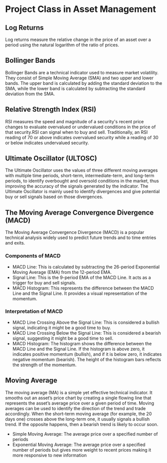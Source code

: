 # Project Class in Asset Management

## Log Returns
Log returns measure the relative change in the price of an asset over a period using the natural logarithm of the ratio of prices.

## Bollinger Bands

Bollinger Bands are a technical indicator used to measure market volatility. They consist of Simple Moving Average (SMA) and two upper and lower bands. The upper band is calculated by adding the standard deviation to the SMA, while the lower band is calculated by subtracting the standard deviation from the SMA.

## Relative Strength Index (RSI)

RSI measures the speed and magnitude of a security's recent price changes to evaluate overvalued or undervalued conditions in the price of that security.RSI can signal when to buy and sell. Traditionally, an RSI reading of 70 or above indicates overvalued security while a reading of 30 or below indicates undervalued security.

## Ultimate Oscillator (ULTOSC)
The Ultimate Oscillator uses the values of three different moving averages with multiple time periods, short-term, intermediate-term, and long-term periods, to identify overbought and oversold conditions in the market, thus improving the accuracy of the signals generated by the indicator. The Ultimate Oscillator is mainly used to identify divergences and give potential buy or sell signals based on those divergences.






## The Moving Average Convergence Divergence (MACD)

The Moving Average Convergence Divergence (MACD) is a popular technical analysis widely used to predict future trends and to time entries and exits.

### Components of MACD

* MACD Line: This is calculated by subtracting the 26-period Exponential Moving Average (EMA) from the 12-period EMA.
* Signal Line: This is the 9-period EMA of the MACD Line. It acts as a trigger for buy and sell signals.
* MACD Histogram: This represents the difference between the MACD Line and the Signal Line. It provides a visual representation of the momentum.

### Interpretation of MACD

* MACD Line Crossing Above the Signal Line: This is considered a bullish signal, indicating it might be a good time to buy.
* MACD Line Crossing Below the Signal Line: This is considered a bearish signal, suggesting it might be a good time to sell.
* MACD Histogram: The histogram shows the difference between the MACD Line and the Signal Line. If the histogram is above zero, it indicates positive momentum (bullish), and if it is below zero, it indicates negative momentum (bearish). The height of the histogram bars reflects the strength of the momentum.

## Moving Average

The moving average (MA) is a simple yet effective technical indicator. It smooths out an asset’s price chart by creating a single flowing line that represents the asset’s average price over a given period of time. Moving averages can be used to identify the direction of the trend and trade accordingly. When the short-term moving average (for example, the 20 days one) crosses above the long-term one, it usually signals a bullish trend. If the opposite happens, then a bearish trend is likely to occur soon.

* Simple Moving Average: The average price over a specified number of periods
* Exponential Moving Average: The average price over a specified number of periods but gives more weight to recent prices making it more responsive to new information




